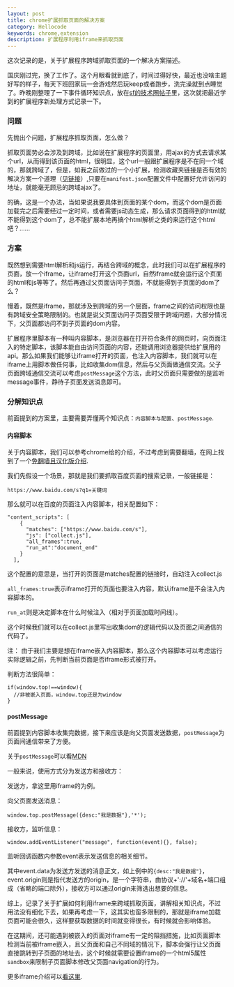 ```yaml
---
layout: post
title: chrome扩展抓取页面的解决方案
category: Hellocode
keywords: chrome,extension
description: 扩展程序利用iframe来抓取页面
---
```


这次记录的是，关于扩展程序跨域抓取页面的一个解决方案描述。

国庆刚过完，换了工作了。这个月眼看就到底了，时间过得好快，最近也没啥主题好写的样子，每天下班回家玩一会游戏然后玩keep或者跑步，洗完澡就到点睡觉了。昨晚刚整理了一下事件循环知识点，放在[sf的技术圈帖子](https://segmentfault.com/g/1570000010765899/d/1560000011585660)里，这次就把最近学到的扩展程序新处理方式记录一下。

### 问题

先抛出个问题，扩展程序抓取页面，怎么做？

抓取页面势必会涉及到跨域，比如说在扩展程序的页面里，用ajax的方式去请求某个url，从而得到该页面的html，很明显，这个url一般跟扩展程序是不在同一个域的，那就跨域了，但是，如我之前做过的一个小扩展，检测收藏夹链接是否有效的解决方案一个道理（[见链接]({{site.baseurl}}/2017/07/chrome-ext-bookmarkd.html)）,只要在`manifest.json`配置文件中配置好允许访问的地址，就能毫无顾忌的跨域ajax了。

的确，这是一个办法，当如果说我要具体到页面的某个dom，而这个dom是页面加载完之后需要经过一定时间，或者需要js动态生成，那么请求页面得到的html就不能得到这个dom了，总不能扩展本地再搞个html解析之类的来运行这个html吧？……

### 方案

既然想到需要html解析和js运行，再结合跨域的概念，此时我们可以在扩展程序的页面，放一个iframe，让iframe打开这个页面url，自然iframe就会运行这个页面的html和js等等了。然后再通过父页面访问子页面，不就能得到子页面的dom了么？

慢着，既然是iframe，那就涉及到跨域的另一个层面，frame之间的访问权限也是有跨域安全策略限制的。也就是说父页面访问子页面受限于跨域问题，大部分情况下，父页面都访问不到子页面的dom内容。

扩展程序里脚本有一种叫内容脚本，是浏览器在打开符合条件的网页时，向页面注入的特定脚本，该脚本能自由访问页面的内容，还能调用浏览器提供给扩展用的api。那么如果我们能够让iframe打开的页面，也注入内容脚本，我们就可以在iframe上用脚本做任何事，比如收集dom信息，然后与父页面做通信交流。父子页面跨域通信交流可以考虑`postMessage`这个方法，此时父页面只需要做的是监听message事件，静待子页面发送消息即可。

### 分解知识点

前面提到的方案里，主要需要弄懂两个知识点：`内容脚本与配置`、`postMessage`.

#### 内容脚本

关于内容脚本，我们可以参考chrome给的介绍，不过考虑到需要翻墙，在网上找到了一个[免翻墙且汉化版介绍](http://chrome.w3cboy.com/extensions/content_scripts.html).

我们先假设一个场景，那就是我们要抓取百度页面的搜索记录，一般链接是：

```
https://www.baidu.com/s?q1=关键词
```

那么就可以在百度的页面注入内容脚本，相关配置如下：

~~~
"content_scripts": [
    {
      "matches": ["https://www.baidu.com/s"],
      "js": ["collect.js"],
      "all_frames":true,
      "run_at":"document_end"
    }
  ],
~~~

这个配置的意思是，当打开的页面是matches配置的链接时，自动注入collect.js

`all_frames:true`表示iframe打开的页面也要注入内容，默认iframe是不会注入内容脚本的。

`run_at`则是决定脚本在什么时候注入（相对于页面加载时间线）。

这个时候我们就可以在collect.js里写出收集dom的逻辑代码以及页面之间通信的代码了。

注： 由于我们主要是想在iframe嵌入内容脚本，那么这个内容脚本可以考虑运行实际逻辑之前，先判断当前页面是否iframe形式被打开。

判断方法很简单：

~~~
if(window.top!==window){
  //非被嵌入页面，window.top还是为window
}
~~~

#### postMessage

前面提到内容脚本收集完数据，接下来应该是向父页面发送数据，`postMessage`为页面间通信带来了方便。

关于`postMessage`可以看[MDN](https://developer.mozilla.org/zh-CN/docs/Web/API/Window/postMessage)

一般来说，使用方式分为发送方和接收方：

发送方，拿这里用iframe的为例。

向父页面发送消息：

~~~
window.top.postMessage({desc:"我是数据"},'*');
~~~

接收方，监听信息：

~~~
window.addEventListener("message", function(event){}, false);
~~~

监听回调函数内参数event表示发送信息的相关细节。

其中event.data为发送方发送的消息正文，如上例中的`{desc:"我是数据"}`，
event.origin则是指代发送方的origin，是一个字符串，由协议+'://'+域名+端口组成（省略的端口除外），接收方可以通过origin来筛选出想要的信息。


综上，记录了关于扩展如何利用iframe来跨域抓取页面，讲解相关知识点，不过用法没有细化下去，如果再考虑一下，这其实也蛮多限制的，那就是iframe加载页面可能会很久，这样要获取数据的时间就变得很长，有时候就会影响体验。

在这期间，还可能遇到被嵌入的页面对iframe有一定的阻挡措施，比如页面脚本检测当前被iframe嵌入，且父页面和自己不同域的情况下，脚本会强行让父页面直接跳转到子页面的地址去，这个时候就需要设置iframe的一个html5属性`sandbox`来限制子页面脚本修改父页面navigation的行为。

更多iframe介绍可以[看这里](https://segmentfault.com/a/1190000004502619).


